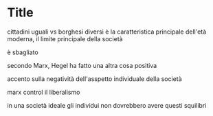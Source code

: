 # Title

cittadini uguali vs borghesi diversi è la caratteristica principale dell'età moderna, il limite principale della società

è sbagliato

secondo Marx, Hegel ha fatto una altra cosa positiva


accento sulla negatività dell'asspetto individuale della società


marx control il liberalismo

in una società ideale gli individui non dovrebbero avere questi squilibri
<!--stackedit_data:
eyJoaXN0b3J5IjpbOTMyNjYwMjQ2XX0=
-->